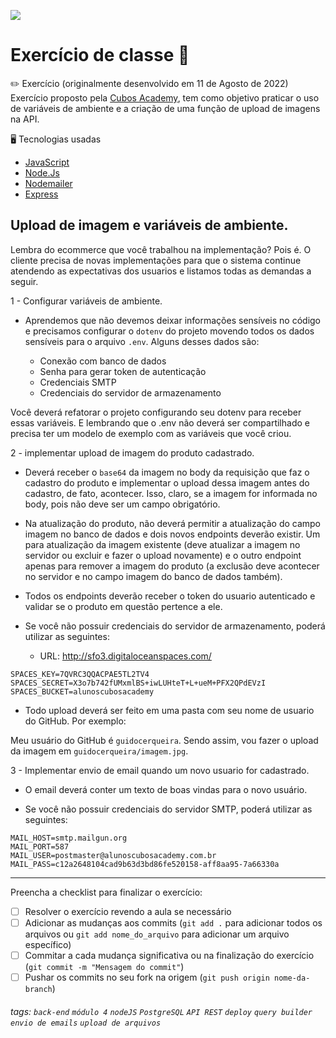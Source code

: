 ![](https://i.imgur.com/xG74tOh.png)

# Exercício de classe 🏫

:pencil2: Exercício (originalmente desenvolvido em 11 de Agosto de 2022) <br>
Exercício proposto pela [Cubos Academy](https://cubos.academy/sucesso), tem como objetivo praticar o uso de variáveis de ambiente e a criação de uma função de upload de imagens na API.

:desktop_computer: Tecnologias usadas
- [JavaScript](https://developer.mozilla.org/pt-BR/docs/Web/JavaScript)
- [Node.Js](https://nodejs.org/en/docs/)
- [Nodemailer](https://nodemailer.com/about/)
- [Express](https://expressjs.com/pt-br/)

## Upload de imagem e variáveis de ambiente.

Lembra do ecommerce que você trabalhou na implementação? Pois é. O cliente precisa de novas implementações para que o sistema continue atendendo as expectativas dos usuarios e listamos todas as demandas a seguir.

1 - Configurar variáveis de ambiente.

-   Aprendemos que não devemos deixar informações sensíveis no código e precisamos configurar o `dotenv` do projeto movendo todos os dados sensíveis para o arquivo `.env`. Alguns desses dados são:

    -   Conexão com banco de dados
    -   Senha para gerar token de autenticação
    -   Credenciais SMTP
    -   Credenciais do servidor de armazenamento

Você deverá refatorar o projeto configurando seu dotenv para receber essas variáveis. E lembrando que o .env não deverá ser compartilhado e precisa ter um modelo de exemplo com as variáveis que você criou.

2 - implementar upload de imagem do produto cadastrado.

-   Deverá receber o `base64` da imagem no body da requisição que faz o cadastro do produto e implementar o upload dessa imagem antes do cadastro, de fato, acontecer. Isso, claro, se a imagem for informada no body, pois não deve ser um campo obrigatório.

-   Na atualização do produto, não deverá permitir a atualização do campo imagem no banco de dados e dois novos endpoints deverão existir. Um para atualização da imagem existente (deve atualizar a imagem no servidor ou excluir e fazer o upload novamente) e o outro endpoint apenas para remover a imagem do produto (a exclusão deve acontecer no servidor e no campo imagem do banco de dados também).

-   Todos os endpoints deverão receber o token do usuario autenticado e validar se o produto em questão pertence a ele.

-   Se você não possuir credenciais do servidor de armazenamento, poderá utilizar as seguintes:
    - URL: http://sfo3.digitaloceanspaces.com/    

```
SPACES_KEY=7QVRC3QQACPAE5TL2TV4
SPACES_SECRET=X3o7b742fUMxmlBS+iwLUHteT+L+ueM+PFX2QPdEVzI
SPACES_BUCKET=alunoscubosacademy
```

-   Todo upload deverá ser feito em uma pasta com seu nome de usuario do GitHub. Por exemplo:

Meu usuário do GitHub é `guidocerqueira`. Sendo assim, vou fazer o upload da imagem em `guidocerqueira/imagem.jpg`.

3 - Implementar envio de email quando um novo usuario for cadastrado.

-   O email deverá conter um texto de boas vindas para o novo usuário.

-   Se você não possuir credenciais do servidor SMTP, poderá utilizar as seguintes:

```
MAIL_HOST=smtp.mailgun.org
MAIL_PORT=587
MAIL_USER=postmaster@alunoscubosacademy.com.br
MAIL_PASS=c12a2648104cad9b63d3bd86fe520158-aff8aa95-7a66330a
```

---

Preencha a checklist para finalizar o exercício:

-   [ ] Resolver o exercício revendo a aula se necessário
-   [ ] Adicionar as mudanças aos commits (`git add .` para adicionar todos os arquivos ou `git add nome_do_arquivo` para adicionar um arquivo específico)
-   [ ] Commitar a cada mudança significativa ou na finalização do exercício (`git commit -m "Mensagem do commit"`)
-   [ ] Pushar os commits no seu fork na origem (`git push origin nome-da-branch`)

###### tags: `back-end` `módulo 4` `nodeJS` `PostgreSQL` `API REST` `deploy` `query builder` `envio de emails` `upload de arquivos`
